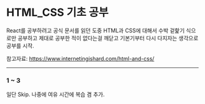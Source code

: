 HTML_CSS 기초 공부
=================
React를 공부하려고 공식 문서를 읽던 도중 HTML과 CSS에 대해서 수박 겉핥기 식으로만 공부하고 제대로 공부한 적이 없다는걸 깨닫고 기본기부터 다시 다지자는 생각으로 공부를 시작.

참고자료: https://www.internetingishard.com/html-and-css/
***
### 1 ~ 3
일단 Skip. 나중에 여유 시간에 복습 겸 추가.